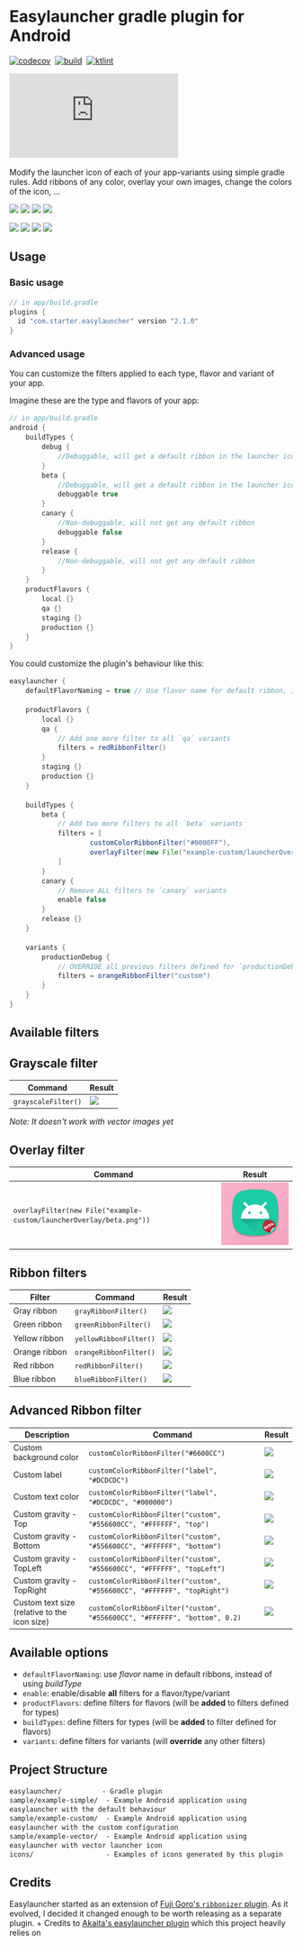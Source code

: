# Easylauncher gradle plugin for Android

[![codecov](https://codecov.io/gh/usefulness/easylauncher-gradle-plugin/branch/master/graph/badge.svg)](https://codecov.io/gh/usefulness/easylauncher-gradle-plugin)
&nbsp;[![build](https://github.com/usefulness/easylauncher-gradle-plugin/workflows/Build%20project/badge.svg)](https://github.com/usefulness/easylauncher-gradle-plugin/actions)
&nbsp;[![ktlint](https://img.shields.io/badge/code%20style-%E2%9D%A4-FF4081.svg)](https://ktlint.github.io/)

[![version](https://img.shields.io/maven-metadata/v/https/plugins.gradle.org/m2/com/project/starter/easylauncher/maven-metadata.xml?label=gradle)](https://plugins.gradle.org/search?term=com.starter)

Modify the launcher icon of each of your app-variants using simple gradle rules. Add ribbons of any color, overlay your own images, change the colors of the icon, ...

![](icons/ic_launcher_debug.png) ![](icons/ic_launcher_staging.png) ![](icons/ic_launcher_variant.png) ![](icons/ic_launcher_beta.png)
 
![](icons/ic_launcher_grayscale.png) ![](icons/customColorRibbonTopRight.png) ![](icons/customColorRibbonTop.png) ![](icons/customColorRibbonBottom.png)

## Usage

### Basic usage

```groovy
// in app/build.gradle
plugins {
  id "com.starter.easylauncher" version "2.1.0"
}
```

### Advanced usage

You can customize the filters applied to each type, flavor and variant of your app.  

Imagine these are the type and flavors of your app:

```groovy
// in app/build.gradle
android {
    buildTypes {
        debug {
            //Debuggable, will get a default ribbon in the launcher icon
        }
        beta {
            //Debuggable, will get a default ribbon in the launcher icon
            debuggable true
        }
        canary {
            //Non-debuggable, will not get any default ribbon
            debuggable false
        }
        release {
            //Non-debuggable, will not get any default ribbon
        }
    }
    productFlavors {
        local {}
        qa {}
        staging {}
        production {}
    }
}
```


You could customize the plugin's behaviour like this: 


```groovy
easylauncher {
    defaultFlavorNaming = true // Use flavor name for default ribbon, instead of the type name
    
    productFlavors {
        local {}
        qa {
            // Add one more filter to all `qa` variants
            filters = redRibbonFilter()
        }
        staging {}
        production {}
    }
    
    buildTypes {
        beta {
            // Add two more filters to all `beta` variants
            filters = [
                    customColorRibbonFilter("#0000FF"),
                    overlayFilter(new File("example-custom/launcherOverlay/beta.png"))
            ]
        }
        canary {
            // Remove ALL filters to `canary` variants
            enable false
        }
        release {}
    }
    
    variants {
        productionDebug {
            // OVERRIDE all previous filters defined for `productionDebug` variant
            filters = orangeRibbonFilter("custom")
        }
    }
}
```


## Available filters

## Grayscale filter

| Command | Result |
| - | - |
| `grayscaleFilter()` | ![](icons/grayscale.png) |
_Note: It doesn't work with vector images yet_


## Overlay filter

| Command | Result |
| - | - |
| `overlayFilter(new File("example-custom/launcherOverlay/beta.png"))` | ![](icons/overlay.png) |

## Ribbon filters

| Filter | Command | Result |
| - | - | - |
| Gray ribbon | `grayRibbonFilter()` | ![](icons/grayRibbon.png) |
| Green ribbon | `greenRibbonFilter()` | ![](icons/greenRibbon.png) |
| Yellow ribbon | `yellowRibbonFilter()` | ![](icons/yellowRibbon.png) |
| Orange ribbon | `orangeRibbonFilter()` | ![](icons/orangeRibbon.png) |
| Red ribbon | `redRibbonFilter()` | ![](icons/redRibbon.png) |
| Blue ribbon | `blueRibbonFilter()` | ![](icons/blueRibbon.png) |

## Advanced Ribbon filter

| Description | Command | Result |
| - | - | - |
| Custom background color  | `customColorRibbonFilter("#6600CC")` | ![](icons/customColorRibbon.png) |
| Custom label | `customColorRibbonFilter("label", "#DCDCDC")` | ![](icons/customColorRibbon2.png) |
| Custom text color | `customColorRibbonFilter("label", "#DCDCDC", "#000000")` | ![](icons/customColorRibbon3.png) |
| Custom gravity - Top | `customColorRibbonFilter("custom", "#556600CC", "#FFFFFF", "top")` | ![](icons/customColorRibbonTop.png) |
| Custom gravity - Bottom | `customColorRibbonFilter("custom", "#556600CC", "#FFFFFF", "bottom")` | ![](icons/customColorRibbonBottom.png) |
| Custom gravity - TopLeft | `customColorRibbonFilter("custom", "#556600CC", "#FFFFFF", "topLeft")` | ![](icons/customColorRibbonTopLeft.png) |
| Custom gravity - TopRight | `customColorRibbonFilter("custom", "#556600CC", "#FFFFFF", "topRight")` | ![](icons/customColorRibbonTopRight.png) |
| Custom text size (relative to the icon size) | `customColorRibbonFilter("custom", "#556600CC", "#FFFFFF", "bottom", 0.2)` | ![](icons/customColorRibbonBottomSize.png) |

## Available options

 - `defaultFlavorNaming`: use _flavor_ name in default ribbons, instead of using _buildType_
 - `enable`: enable/disable **all** filters for a flavor/type/variant
 - `productFlavors`: define filters for flavors (will be **added** to filters defined for types)
 - `buildTypes`: define filters for types (will be **added** to filter defined for flavors)
 - `variants`: define filters for variants (will **override** any other filters)


## Project Structure

```
easylauncher/          - Gradle plugin
sample/example-simple/  - Example Android application using easylauncher with the default behaviour
sample/example-custom/  - Example Android application using easylauncher with the custom configuration
sample/example-vector/  - Example Android application using easylauncher with vector launcher icon
icons/                  - Examples of icons generated by this plugin
```

## Credits

Easylauncher started as an extension of [Fuji Goro's `ribbonizer` plugin](https://github.com/maskarade/gradle-android-ribbonizer-plugin). 
As it evolved, I decided it changed enough to be worth releasing as a separate plugin.
+
Credits to [Akaita's easylauncher plugin](https://github.com/akaita/easylauncher-gradle-plugin) which this project heavily relies on
